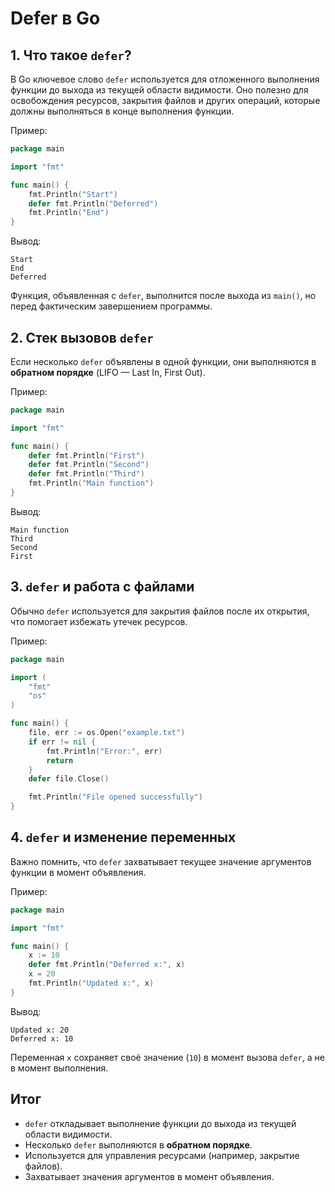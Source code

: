 # Defer в Go

## 1. Что такое `defer`?
В Go ключевое слово `defer` используется для отложенного выполнения функции до выхода из текущей области видимости. Оно полезно для освобождения ресурсов, закрытия файлов и других операций, которые должны выполняться в конце выполнения функции.

Пример:
```go
package main

import "fmt"

func main() {
    fmt.Println("Start")
    defer fmt.Println("Deferred")
    fmt.Println("End")
}
```
Вывод:
```
Start
End
Deferred
```
Функция, объявленная с `defer`, выполнится после выхода из `main()`, но перед фактическим завершением программы.

## 2. Стек вызовов `defer`
Если несколько `defer` объявлены в одной функции, они выполняются в **обратном порядке** (LIFO — Last In, First Out).

Пример:
```go
package main

import "fmt"

func main() {
    defer fmt.Println("First")
    defer fmt.Println("Second")
    defer fmt.Println("Third")
    fmt.Println("Main function")
}
```
Вывод:
```
Main function
Third
Second
First
```

## 3. `defer` и работа с файлами
Обычно `defer` используется для закрытия файлов после их открытия, что помогает избежать утечек ресурсов.

Пример:
```go
package main

import (
    "fmt"
    "os"
)

func main() {
    file, err := os.Open("example.txt")
    if err != nil {
        fmt.Println("Error:", err)
        return
    }
    defer file.Close()

    fmt.Println("File opened successfully")
}
```

## 4. `defer` и изменение переменных
Важно помнить, что `defer` захватывает текущее значение аргументов функции в момент объявления.

Пример:
```go
package main

import "fmt"

func main() {
    x := 10
    defer fmt.Println("Deferred x:", x)
    x = 20
    fmt.Println("Updated x:", x)
}
```
Вывод:
```
Updated x: 20
Deferred x: 10
```
Переменная `x` сохраняет своё значение (`10`) в момент вызова `defer`, а не в момент выполнения.

## Итог
- `defer` откладывает выполнение функции до выхода из текущей области видимости.
- Несколько `defer` выполняются в **обратном порядке**.
- Используется для управления ресурсами (например, закрытие файлов).
- Захватывает значения аргументов в момент объявления.